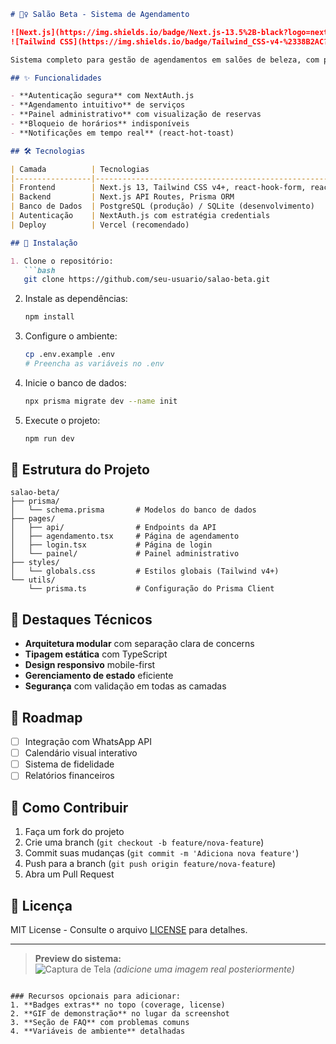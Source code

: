 ```markdown
# 🧖‍♀️ Salão Beta - Sistema de Agendamento

![Next.js](https://img.shields.io/badge/Next.js-13.5%2B-black?logo=next.js)
![Tailwind CSS](https://img.shields.io/badge/Tailwind_CSS-v4-%2338B2AC?logo=tailwind-css)

Sistema completo para gestão de agendamentos em salões de beleza, com painel administrativo e interface cliente.

## ✨ Funcionalidades

- **Autenticação segura** com NextAuth.js
- **Agendamento intuitivo** de serviços
- **Painel administrativo** com visualização de reservas
- **Bloqueio de horários** indisponíveis
- **Notificações em tempo real** (react-hot-toast)

## 🛠 Tecnologias

| Camada          | Tecnologias                                                                 |
|-----------------|----------------------------------------------------------------------------|
| Frontend        | Next.js 13, Tailwind CSS v4+, react-hook-form, react-datepicker            |
| Backend         | Next.js API Routes, Prisma ORM                                             |
| Banco de Dados  | PostgreSQL (produção) / SQLite (desenvolvimento)                           |
| Autenticação    | NextAuth.js com estratégia credentials                                     |
| Deploy          | Vercel (recomendado)                                                      |

## 🚀 Instalação

1. Clone o repositório:
   ```bash
   git clone https://github.com/seu-usuario/salao-beta.git
   ```

2. Instale as dependências:
   ```bash
   npm install
   ```

3. Configure o ambiente:
   ```bash
   cp .env.example .env
   # Preencha as variáveis no .env
   ```

4. Inicie o banco de dados:
   ```bash
   npx prisma migrate dev --name init
   ```

5. Execute o projeto:
   ```bash
   npm run dev
   ```

## 📂 Estrutura do Projeto

```
salao-beta/
├── prisma/
│   └── schema.prisma       # Modelos do banco de dados
├── pages/
│   ├── api/                # Endpoints da API
│   ├── agendamento.tsx     # Página de agendamento
│   ├── login.tsx           # Página de login
│   └── painel/             # Painel administrativo
├── styles/
│   └── globals.css         # Estilos globais (Tailwind v4+)
└── utils/
    └── prisma.ts           # Configuração do Prisma Client
```

## 🌟 Destaques Técnicos

- **Arquitetura modular** com separação clara de concerns
- **Tipagem estática** com TypeScript
- **Design responsivo** mobile-first
- **Gerenciamento de estado** eficiente
- **Segurança** com validação em todas as camadas

## 📝 Roadmap

- [ ] Integração com WhatsApp API
- [ ] Calendário visual interativo
- [ ] Sistema de fidelidade
- [ ] Relatórios financeiros

## 🤝 Como Contribuir

1. Faça um fork do projeto
2. Crie uma branch (`git checkout -b feature/nova-feature`)
3. Commit suas mudanças (`git commit -m 'Adiciona nova feature'`)
4. Push para a branch (`git push origin feature/nova-feature`)
5. Abra um Pull Request

## 📄 Licença

MIT License - Consulte o arquivo [LICENSE](LICENSE) para detalhes.

---

> **Preview do sistema:**  
> ![Captura de Tela](/public/screenshot.png) *(adicione uma imagem real posteriormente)*
```

### Recursos opcionais para adicionar:
1. **Badges extras** no topo (coverage, license)
2. **GIF de demonstração** no lugar da screenshot
3. **Seção de FAQ** com problemas comuns
4. **Variáveis de ambiente** detalhadas

